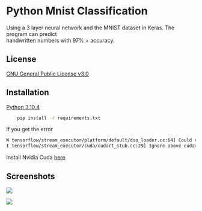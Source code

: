 
# Python Mnist Classification

Using a 3 layer neural network and the MNIST dataset in Keras. The program can predict      
handwritten numbers with 97% + accuracy. 




## License

[GNU General Public License v3.0](https://choosealicense.com/licenses/gpl-3.0/)




## Installation

[Python 3.10.4](https://python.org)

```bash
    pip install -r requirements.txt
```

If you get the error 
```bash
W tensorflow/stream_executor/platform/default/dso_loader.cc:64] Could not load dynamic library 'cudart64_110.dll'; dlerror: cudart64_110.dll not found
I tensorflow/stream_executor/cuda/cudart_stub.cc:29] Ignore above cudart dlerror if you do not have a GPU set up on your machine.
```

Install Nvidia Cuda [here](https://developer.nvidia.com/cuda-downloads)


## Screenshots
![](https://media.discordapp.net/attachments/922891948082200617/979468369994592276/unknown.png)      

![](https://media.discordapp.net/attachments/922891948082200617/979468420800192522/unknown.png?width=536&height=551)
